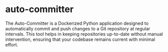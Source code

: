 # auto-committer
The Auto-Committer is a Dockerized Python application designed to automatically commit and push changes to a Git repository at regular intervals. This tool helps in keeping repositories up-to-date without manual intervention, ensuring that your codebase remains current with minimal effort.

